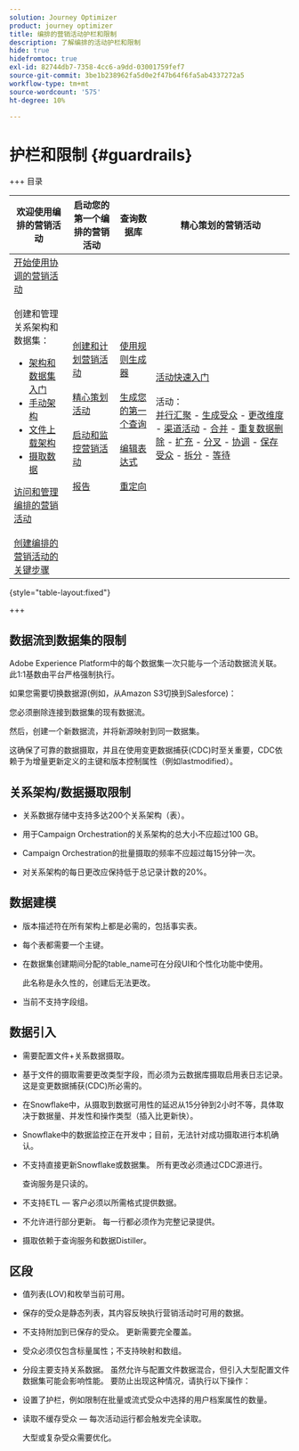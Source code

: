 ```yaml
---
solution: Journey Optimizer
product: journey optimizer
title: 编排的营销活动护栏和限制
description: 了解编排的活动护栏和限制
hide: true
hidefromtoc: true
exl-id: 82744db7-7358-4cc6-a9dd-03001759fef7
source-git-commit: 3be1b238962fa5d0e2f47b64f6fa5ab4337272a5
workflow-type: tm+mt
source-wordcount: '575'
ht-degree: 10%

---
```


# 护栏和限制 {#guardrails}

+++ 目录

| 欢迎使用编排的营销活动 | 启动您的第一个编排的营销活动 | 查询数据库 | 精心策划的营销活动 |
|---|---|---|---|
| [开始使用协调的营销活动](gs-orchestrated-campaigns.md)<br/><br/>创建和管理关系架构和数据集：</br> <ul><li>[架构和数据集入门](gs-schemas.md)</li><li>[手动架构](manual-schema.md)</li><li>[文件上载架构](file-upload-schema.md)</li><li>[摄取数据](ingest-data.md)</li></ul>[访问和管理编排的营销活动](access-manage-orchestrated-campaigns.md)<br/><br/>[创建编排的营销活动的关键步骤](gs-campaign-creation.md) | [创建和计划营销活动](create-orchestrated-campaign.md)<br/><br/>[精心策划活动](orchestrate-activities.md)<br/><br/>[启动和监控营销活动](start-monitor-campaigns.md)<br/><br/>[报告](reporting-campaigns.md) | [使用规则生成器](orchestrated-rule-builder.md)<br/><br/>[生成您的第一个查询](build-query.md)<br/><br/>[编辑表达式](edit-expressions.md)<br/><br/>[重定向](retarget.md) | [活动快速入门](activities/about-activities.md)<br/><br/>活动：<br/>[并行汇聚](activities/and-join.md) - [生成受众](activities/build-audience.md) - [更改维度](activities/change-dimension.md) - [渠道活动](activities/channels.md) - [合并](activities/combine.md) - [重复数据删除](activities/deduplication.md) - [扩充](activities/enrichment.md) - [分叉](activities/fork.md) - [协调](activities/reconciliation.md) - [保存受众](activities/save-audience.md) - [拆分](activities/split.md) - [等待](activities/wait.md) |

{style="table-layout:fixed"}

+++

## 数据流到数据集的限制

Adobe Experience Platform中的每个数据集一次只能与一个活动数据流关联。 此1:1基数由平台严格强制执行。

如果您需要切换数据源(例如，从Amazon S3切换到Salesforce)：

您必须删除连接到数据集的现有数据流。

然后，创建一个新数据流，并将新源映射到同一数据集。

这确保了可靠的数据摄取，并且在使用变更数据捕获(CDC)时至关重要，CDC依赖于为增量更新定义的主键和版本控制属性（例如lastmodified）。


## 关系架构/数据摄取限制

* 关系数据存储中支持多达200个关系架构（表）。

* 用于Campaign Orchestration的关系架构的总大小不应超过100 GB。

* Campaign Orchestration的批量摄取的频率不应超过每15分钟一次。

* 对关系架构的每日更改应保持低于总记录计数的20%。

## 数据建模

* 版本描述符在所有架构上都是必需的，包括事实表。

* 每个表都需要一个主键。

* 在数据集创建期间分配的table_name可在分段UI和个性化功能中使用。

  此名称是永久性的，创建后无法更改。

* 当前不支持字段组。

## 数据引入

* 需要配置文件+关系数据摄取。

* 基于文件的摄取需要更改类型字段，而必须为云数据库摄取启用表日志记录。 这是变更数据捕获(CDC)所必需的。

* 在Snowflake中，从摄取到数据可用性的延迟从15分钟到2小时不等，具体取决于数据量、并发性和操作类型（插入比更新快）。

* Snowflake中的数据监控正在开发中；目前，无法针对成功摄取进行本机确认。

* 不支持直接更新Snowflake或数据集。 所有更改必须通过CDC源进行。

  查询服务是只读的。

* 不支持ETL — 客户必须以所需格式提供数据。

* 不允许进行部分更新。 每一行都必须作为完整记录提供。

* 摄取依赖于查询服务和数据Distiller。

## 区段

* 值列表(LOV)和枚举当前可用。

* 保存的受众是静态列表，其内容反映执行营销活动时可用的数据。

* 不支持附加到已保存的受众。 更新需要完全覆盖。

* 受众必须仅包含标量属性；不支持映射和数组。

* 分段主要支持关系数据。 虽然允许与配置文件数据混合，但引入大型配置文件数据集可能会影响性能。 要防止出现这种情况，请执行以下操作：

* 设置了护栏，例如限制在批量或流式受众中选择的用户档案属性的数量。

* 读取不缓存受众 — 每次活动运行都会触发完全读取。

  大型或复杂受众需要优化。